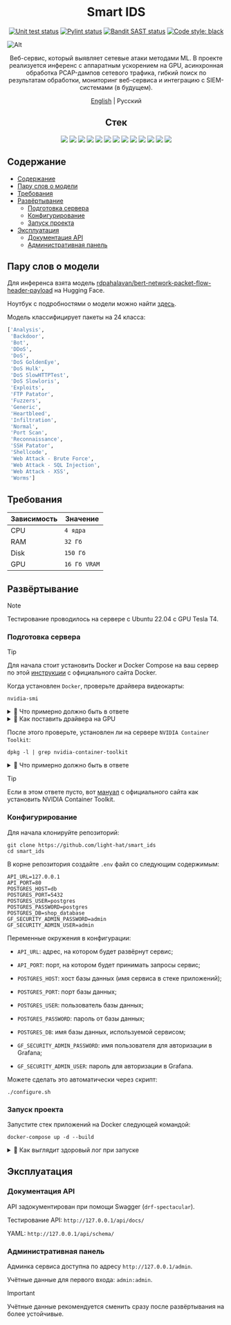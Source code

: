 <h1 align="center"> Smart IDS </h1>

<p align="center">
<a href="https://github.com/light-hat/smart_ids/actions"><img alt="Unit test status" src="https://img.shields.io/badge/Python-3.12-3776AB.svg?style=flat&logo=python&logoColor=white"></a>
<a href="https://github.com/light-hat/smart_ids/actions"><img alt="Pylint status" src="https://github.com/light-hat/smart_ids/workflows/Pylint/badge.svg"></a>
<a href="https://github.com/light-hat/smart_ids/actions"><img alt="Bandit SAST status" src="https://github.com/light-hat/smart_ids/workflows/SAST/badge.svg"></a>
<a href="https://github.com/psf/black"><img alt="Code style: black" src="https://img.shields.io/badge/code%20style-black-000000.svg"></a>
</p>

![Alt](https://repobeats.axiom.co/api/embed/86a17b1aa2bcd2cc76f8195775f83884a84e3b2b.svg "Repobeats analytics image")

<p align="center">
Веб-сервис, который выявляет сетевые атаки методами ML. В проекте реализуется инференс с аппаратным ускорением на GPU, асинхронная обработка PCAP-дампов сетевого трафика, гибкий поиск по результатам обработки, мониторинг веб-сервиса и интеграцию с SIEM-системами (в будущем).
</p>

<p align="center">
<a href="https://github.com/light-hat/smart_ids/blob/master/Readme.md">English</a> |
Русский
</p>

<h2 align="center"> Стек </h2>

<p align="center">

<img src="https://img.shields.io/badge/nVIDIA-%2376B900.svg?style=for-the-badge&logo=nVIDIA&logoColor=white">
<img src="https://img.shields.io/badge/cuda-000000.svg?style=for-the-badge&logo=nVIDIA&logoColor=green">
<img src="https://img.shields.io/badge/python-3670A0?style=for-the-badge&logo=python&logoColor=ffdd54">
<img src="https://img.shields.io/badge/django-%23092E20.svg?style=for-the-badge&logo=django&logoColor=white">
<img src="https://img.shields.io/badge/DJANGO-REST-ff1709?style=for-the-badge&logo=django&logoColor=white&color=ff1709&labelColor=gray">
<img src="https://img.shields.io/badge/celery-%23a9cc54.svg?style=for-the-badge&logo=celery&logoColor=ddf4a4">
<img src="https://img.shields.io/badge/numpy-%23013243.svg?style=for-the-badge&logo=numpy&logoColor=white">
<img src="https://img.shields.io/badge/redis-%23DD0031.svg?style=for-the-badge&logo=redis&logoColor=white">
<img src="https://img.shields.io/badge/postgres-%23316192.svg?style=for-the-badge&logo=postgresql&logoColor=white">
<img src="https://img.shields.io/badge/grafana-%23F46800.svg?style=for-the-badge&logo=grafana&logoColor=white">
<img src="https://img.shields.io/badge/Prometheus-E6522C?style=for-the-badge&logo=Prometheus&logoColor=white">
<img src="https://img.shields.io/badge/nginx-%23009639.svg?style=for-the-badge&logo=nginx&logoColor=white">
<img src="https://img.shields.io/badge/docker-%230db7ed.svg?style=for-the-badge&logo=docker&logoColor=white">

</p>

## Содержание

<!-- TOC -->
  * [Содержание](#содержание)
  * [Пару слов о модели](#пару-слов-о-модели)
  * [Требования](#требования)
  * [Развёртывание](#развёртывание)
    * [Подготовка сервера](#подготовка-сервера)
    * [Конфигурирование](#конфигурирование)
    * [Запуск проекта](#запуск-проекта)
  * [Эксплуатация](#эксплуатация)
    * [Документация API](#документация-api)
    * [Административная панель](#административная-панель)
<!-- TOC -->

## Пару слов о модели

Для инференса взята модель [rdpahalavan/bert-network-packet-flow-header-payload](https://huggingface.co/rdpahalavan/bert-network-packet-flow-header-payload) на Hugging Face.

Ноутбук с подробностями о модели можно найти [здесь](https://github.com/TPs-ESIR-S9/PcapFileAnalysis/blob/main/NetworkPcapAnalysis.ipynb).

Модель классифицирует пакеты на 24 класса:

```python
['Analysis',
 'Backdoor',
 'Bot',
 'DDoS',
 'DoS',
 'DoS GoldenEye',
 'DoS Hulk',
 'DoS SlowHTTPTest',
 'DoS Slowloris',
 'Exploits',
 'FTP Patator',
 'Fuzzers',
 'Generic',
 'Heartbleed',
 'Infiltration',
 'Normal',
 'Port Scan',
 'Reconnaissance',
 'SSH Patator',
 'Shellcode',
 'Web Attack - Brute Force',
 'Web Attack - SQL Injection',
 'Web Attack - XSS',
 'Worms']
```

## Требования

| Зависимость | Значение     |
|-------------|--------------|
| CPU         | `4 ядра`     |
| RAM         | `32 Гб`      |
| Disk        | `150 Гб`     |
| GPU         | `16 Гб VRAM` |

## Развёртывание

> [!NOTE]
> Тестирование проводилось на сервере с Ubuntu 22.04 с GPU Tesla T4.

### Подготовка сервера

> [!TIP]
> Для начала стоит установить Docker и Docker Compose на ваш сервер по этой [инструкции](https://docs.docker.com/engine/install/ubuntu/) с официального сайта Docker.

Когда установлен `Docker`, проверьте драйвера видеокарты:

```shell
nvidia-smi
```

<details>
  <summary>👀 Что примерно должно быть в ответе</summary>

<hr />

```
Sat Jan  4 01:37:28 2025       
+---------------------------------------------------------------------------------------+
| NVIDIA-SMI 535.183.01             Driver Version: 535.183.01   CUDA Version: 12.2     |
|-----------------------------------------+----------------------+----------------------+
| GPU  Name                 Persistence-M | Bus-Id        Disp.A | Volatile Uncorr. ECC |
| Fan  Temp   Perf          Pwr:Usage/Cap |         Memory-Usage | GPU-Util  Compute M. |
|                                         |                      |               MIG M. |
|=========================================+======================+======================|
|   0  Tesla T4                       Off | 00000000:00:06.0 Off |                  Off |
| N/A   49C    P0              28W /  70W |    783MiB / 16384MiB |      0%      Default |
|                                         |                      |                  N/A |
+-----------------------------------------+----------------------+----------------------+
```

<hr />

</details>

<details>
  <summary>👀 Как поставить драйвера на GPU</summary>

<hr />

Устанавливаем инструменты для компиляции драйверов и заголовки ядра:

```shell
sudo apt update
sudo apt-get install build-essential linux-headers-$(uname -r)
```

Ищем доступные версии драйвера:

```shell
ubuntu-drivers devices
```

Находим в выводе похожую строчку:

```text
...
driver   : nvidia-driver-535 - distro non-free recommended
...
```

Это версия драйвера, которую вам нужно установить. Делаем это:

```shell
sudo apt-get install nvidia-driver-535
```

Затем перезапускаем сервер:

```shell
sudo reboot
```

После перезагрузки снова проверяем драйвера GPU:

```shell
nvidia-smi
```

<hr />

</details>

После этого проверьте, установлен ли на сервере `NVIDIA Container Toolkit`:

```shell
dpkg -l | grep nvidia-container-toolkit
```

<details>
  <summary>👀 Что примерно должно быть в ответе</summary>

<hr />

```
ii  nvidia-container-toolkit          1.17.3-1          amd64     NVIDIA Container toolkit
ii  nvidia-container-toolkit-base     1.17.3-1          amd64     NVIDIA Container Toolkit Base

```

<hr />

</details>

> [!TIP]
> Если в этом ответе пусто, вот [мануал](https://docs.nvidia.com/datacenter/cloud-native/container-toolkit/latest/install-guide.html) c официального сайта как установить NVIDIA Container Toolkit.

### Конфигурирование

Для начала клонируйте репозиторий:

```shell
git clone https://github.com/light-hat/smart_ids
cd smart_ids
```

В корне репозитория создайте `.env` файл со следующим содержимым:

```
API_URL=127.0.0.1
API_PORT=80
POSTGRES_HOST=db
POSTGRES_PORT=5432
POSTGRES_USER=postgres
POSTGRES_PASSWORD=postgres
POSTGRES_DB=shop_database
GF_SECURITY_ADMIN_PASSWORD=admin
GF_SECURITY_ADMIN_USER=admin
```

Переменные окружения в конфигурации:

- `API_URL`: адрес, на котором будет развёрнут сервис;

- `API_PORT`: порт, на котором будет принимать запросы сервис;

- `POSTGRES_HOST`: хост базы данных (имя сервиса в стеке приложений);

- `POSTGRES_PORT`: порт базы данных;

- `POSTGRES_USER`: пользователь базы данных;

- `POSTGRES_PASSWORD`: пароль от базы данных;

- `POSTGRES_DB`: имя базы данных, используемой сервисом;

- `GF_SECURITY_ADMIN_PASSWORD`: имя пользователя для авторизации в Grafana;

- `GF_SECURITY_ADMIN_USER`: пароль для авторизации в Grafana.

Можете сделать это автоматически через скрипт:

```shell
./configure.sh
```

### Запуск проекта

Запустите стек приложений на Docker следующей командой:

```shell
docker-compose up -d --build
```

<details>
  <summary>👀 Как выглядит здоровый лог при запуске</summary>

<hr />

Лог инференса:

```shell
sudo docker compose logs triton
```

```text
triton-1  | 
triton-1  | =============================
triton-1  | == Triton Inference Server ==
triton-1  | =============================
triton-1  | 
triton-1  | NVIDIA Release 23.01 (build 52277748)
triton-1  | Triton Server Version 2.30.0
triton-1  | 
triton-1  | Copyright (c) 2018-2022, NVIDIA CORPORATION & AFFILIATES.  All rights reserved.
triton-1  | 
triton-1  | Various files include modifications (c) NVIDIA CORPORATION & AFFILIATES.  All rights reserved.
triton-1  | 
triton-1  | This container image and its contents are governed by the NVIDIA Deep Learning Container License.
triton-1  | By pulling and using the container, you accept the terms and conditions of this license:
triton-1  | https://developer.nvidia.com/ngc/nvidia-deep-learning-container-license
triton-1  | 
triton-1  | I0104 00:22:29.587736 1 pinned_memory_manager.cc:240] Pinned memory pool is created at '0x7f438a000000' with size 268435456
triton-1  | I0104 00:22:29.591405 1 cuda_memory_manager.cc:105] CUDA memory pool is created on device 0 with size 67108864
triton-1  | I0104 00:22:29.596887 1 model_lifecycle.cc:459] loading: distilbert_classifier:1
triton-1  | I0104 00:22:29.599877 1 onnxruntime.cc:2459] TRITONBACKEND_Initialize: onnxruntime
triton-1  | I0104 00:22:29.599965 1 onnxruntime.cc:2469] Triton TRITONBACKEND API version: 1.11
triton-1  | I0104 00:22:29.600015 1 onnxruntime.cc:2475] 'onnxruntime' TRITONBACKEND API version: 1.11
triton-1  | I0104 00:22:29.600051 1 onnxruntime.cc:2505] backend configuration:
triton-1  | {"cmdline":{"auto-complete-config":"true","min-compute-capability":"6.000000","backend-directory":"/opt/tritonserver/backends","default-max-batch-size":"4"}}
triton-1  | I0104 00:22:29.622589 1 onnxruntime.cc:2563] TRITONBACKEND_ModelInitialize: distilbert_classifier (version 1)
triton-1  | I0104 00:22:29.623700 1 onnxruntime.cc:666] skipping model configuration auto-complete for 'distilbert_classifier': inputs and outputs already specified
triton-1  | I0104 00:22:29.624518 1 onnxruntime.cc:2606] TRITONBACKEND_ModelInstanceInitialize: distilbert_classifier (GPU device 0)
triton-1  | 2025-01-04 00:22:30.303281404 [W:onnxruntime:, session_state.cc:1030 VerifyEachNodeIsAssignedToAnEp] Some nodes were not assigned to the preferred execution providers which may or may not have an negative impact on performance. e.g. ORT explicitly assigns shape related ops to CPU to improve perf.
triton-1  | 2025-01-04 00:22:30.303326346 [W:onnxruntime:, session_state.cc:1032 VerifyEachNodeIsAssignedToAnEp] Rerunning with verbose output on a non-minimal build will show node assignments.
triton-1  | I0104 00:22:30.591136 1 model_lifecycle.cc:694] successfully loaded 'distilbert_classifier' version 1
triton-1  | I0104 00:22:30.591333 1 server.cc:563] 
triton-1  | +------------------+------+
triton-1  | | Repository Agent | Path |
triton-1  | +------------------+------+
triton-1  | +------------------+------+
triton-1  | 
triton-1  | I0104 00:22:30.591412 1 server.cc:590] 
triton-1  | +-------------+-----------------------------------------------------------------+---------------------------------------------------------------------------------------------------------------------------------------------------------------+
triton-1  | | Backend     | Path                                                            | Config                                                                                                                                                        |
triton-1  | +-------------+-----------------------------------------------------------------+---------------------------------------------------------------------------------------------------------------------------------------------------------------+
triton-1  | | onnxruntime | /opt/tritonserver/backends/onnxruntime/libtriton_onnxruntime.so | {"cmdline":{"auto-complete-config":"true","min-compute-capability":"6.000000","backend-directory":"/opt/tritonserver/backends","default-max-batch-size":"4"}} |
triton-1  | +-------------+-----------------------------------------------------------------+---------------------------------------------------------------------------------------------------------------------------------------------------------------+
triton-1  | 
triton-1  | I0104 00:22:30.591520 1 server.cc:633] 
triton-1  | +-----------------------+---------+--------+
triton-1  | | Model                 | Version | Status |
triton-1  | +-----------------------+---------+--------+
triton-1  | | distilbert_classifier | 1       | READY  |
triton-1  | +-----------------------+---------+--------+
triton-1  | 
triton-1  | I0104 00:22:30.668177 1 metrics.cc:864] Collecting metrics for GPU 0: Tesla T4
triton-1  | I0104 00:22:30.669197 1 metrics.cc:757] Collecting CPU metrics
triton-1  | I0104 00:22:30.669509 1 tritonserver.cc:2264] 
triton-1  | +----------------------------------+------------------------------------------------------------------------------------------------------------------------------------------------------------------------------------------------------+
triton-1  | | Option                           | Value                                                                                                                                                                                                |
triton-1  | +----------------------------------+------------------------------------------------------------------------------------------------------------------------------------------------------------------------------------------------------+
triton-1  | | server_id                        | triton                                                                                                                                                                                               |
triton-1  | | server_version                   | 2.30.0                                                                                                                                                                                               |
triton-1  | | server_extensions                | classification sequence model_repository model_repository(unload_dependents) schedule_policy model_configuration system_shared_memory cuda_shared_memory binary_tensor_data statistics trace logging |
triton-1  | | model_repository_path[0]         | /models/                                                                                                                                                                                             |
triton-1  | | model_control_mode               | MODE_NONE                                                                                                                                                                                            |
triton-1  | | strict_model_config              | 0                                                                                                                                                                                                    |
triton-1  | | rate_limit                       | OFF                                                                                                                                                                                                  |
triton-1  | | pinned_memory_pool_byte_size     | 268435456                                                                                                                                                                                            |
triton-1  | | cuda_memory_pool_byte_size{0}    | 67108864                                                                                                                                                                                             |
triton-1  | | response_cache_byte_size         | 0                                                                                                                                                                                                    |
triton-1  | | min_supported_compute_capability | 6.0                                                                                                                                                                                                  |
triton-1  | | strict_readiness                 | 1                                                                                                                                                                                                    |
triton-1  | | exit_timeout                     | 30                                                                                                                                                                                                   |
triton-1  | +----------------------------------+------------------------------------------------------------------------------------------------------------------------------------------------------------------------------------------------------+
triton-1  | 
triton-1  | I0104 00:22:30.673629 1 grpc_server.cc:4819] Started GRPCInferenceService at 0.0.0.0:8001
triton-1  | I0104 00:22:30.674047 1 http_server.cc:3477] Started HTTPService at 0.0.0.0:8000
triton-1  | I0104 00:22:30.715444 1 http_server.cc:184] Started Metrics Service at 0.0.0.0:8002
```

Лог API:

```shell
sudo docker compose logs api
```

```text
api-1  | DB not yet run...
api-1  | DB did run.
api-1  | Migrations for 'ids':
api-1  |   ids/migrations/0001_initial.py
api-1  |     + Create model Dump
api-1  |     + Create model HandledPacket
api-1  | Operations to perform:
api-1  |   Apply all migrations: admin, auth, contenttypes, ids, sessions
api-1  | Running migrations:
api-1  |   Applying contenttypes.0001_initial... OK
api-1  |   Applying auth.0001_initial... OK
api-1  |   Applying admin.0001_initial... OK
api-1  |   Applying admin.0002_logentry_remove_auto_add... OK
api-1  |   Applying admin.0003_logentry_add_action_flag_choices... OK
api-1  |   Applying contenttypes.0002_remove_content_type_name... OK
api-1  |   Applying auth.0002_alter_permission_name_max_length... OK
api-1  |   Applying auth.0003_alter_user_email_max_length... OK
api-1  |   Applying auth.0004_alter_user_username_opts... OK
api-1  |   Applying auth.0005_alter_user_last_login_null... OK
api-1  |   Applying auth.0006_require_contenttypes_0002... OK
api-1  |   Applying auth.0007_alter_validators_add_error_messages... OK
api-1  |   Applying auth.0008_alter_user_username_max_length... OK
api-1  |   Applying auth.0009_alter_user_last_name_max_length... OK
api-1  |   Applying auth.0010_alter_group_name_max_length... OK
api-1  |   Applying auth.0011_update_proxy_permissions... OK
api-1  |   Applying auth.0012_alter_user_first_name_max_length... OK
api-1  |   Applying ids.0001_initial... OK
api-1  |   Applying sessions.0001_initial... OK
api-1  | [2025-01-04 00:22:48 +0000] [76] [INFO] Starting gunicorn 23.0.0
api-1  | [2025-01-04 00:22:48 +0000] [76] [INFO] Listening at: http://0.0.0.0:8000 (76)
api-1  | [2025-01-04 00:22:48 +0000] [76] [INFO] Using worker: sync
api-1  | [2025-01-04 00:22:48 +0000] [77] [INFO] Booting worker with pid: 77
```

Лог воркера:

```shell
sudo docker compose logs worker
```

```text
worker-1  | User information: uid=0 euid=0 gid=0 egid=0
worker-1  | 
worker-1  |   warnings.warn(SecurityWarning(ROOT_DISCOURAGED.format(
worker-1  |  
worker-1  |  -------------- celery@0a10f82c8415 v5.4.0 (opalescent)
worker-1  | --- ***** ----- 
worker-1  | -- ******* ---- Linux-5.15.0-130-generic-x86_64-with-glibc2.36 2025-01-04 03:22:34
worker-1  | - *** --- * --- 
worker-1  | - ** ---------- [config]
worker-1  | - ** ---------- .> app:         config:0x7f543c451df0
worker-1  | - ** ---------- .> transport:   redis://redis:6379//
worker-1  | - ** ---------- .> results:     redis://redis:6379/
worker-1  | - *** --- * --- .> concurrency: 4 (prefork)
worker-1  | -- ******* ---- .> task events: OFF (enable -E to monitor tasks in this worker)
worker-1  | --- ***** ----- 
worker-1  |  -------------- [queues]
worker-1  |                 .> celery           exchange=celery(direct) key=celery
worker-1  |                 
worker-1  | 
worker-1  | [tasks]
worker-1  |   . ids.tasks.process_dump_file

```

<hr />

</details>

## Эксплуатация

### Документация API

API задокументирован при помощи Swagger (`drf-spectacular`).

Тестирование API: `http://127.0.0.1/api/docs/`

YAML: `http://127.0.0.1/api/schema/`

### Административная панель

Админка сервиса доступна по адресу `http://127.0.0.1/admin`.

Учётные данные для первого входа: `admin:admin`.

> [!IMPORTANT]
> Учётные данные рекомендуется сменить сразу после развёртывания на более устойчивые.
